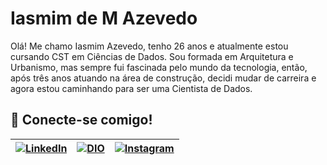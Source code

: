 
# Iasmim de M Azevedo
Olá! Me chamo Iasmim Azevedo, tenho 26 anos e atualmente estou cursando CST em Ciências de Dados. Sou formada em Arquitetura e Urbanismo, mas sempre fui fascinada pelo mundo da tecnologia, então, após três anos atuando na área de construção, decidi mudar de carreira e agora estou caminhando para ser uma Cientista de Dados.

## 📲 Conecte-se comigo!

| [![LinkedIn](https://img.shields.io/badge/LinkedIn-000?style=for-the-badge&logo=linkedin&logoColor=0E76A8)](https://www.linkedin.com/in/iasmim-ma-tec/)   | [![DIO](https://img.shields.io/badge/DIO-000?style=for-the-badge&logo=DIO&logoColor=0E76A8)](https://web.dio.me/users/iasmimmm) | [![Instagram](https://img.shields.io/badge/Instagram-000?style=for-the-badge&logo=instagram)](https://www.instagram.com/iaxmeni/) |
|  :---:  |  :----:  |  :---:  |


